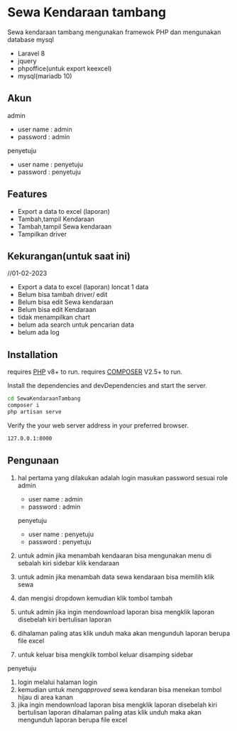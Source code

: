 # Sewa Kendaraan tambang
Sewa kendaraan tambang mengunakan framewok PHP dan mengunakan database mysql
- Laravel 8
- jquery
- phpoffice(untuk export keexcel)
- mysql(mariadb 10)

## Akun
admin
- user name : admin
- password : admin

penyetuju
- user name : penyetuju
- password : penyetuju

## Features

- Export a data to excel (laporan)
- Tambah,tampil Kendaraan
- Tambah,tampil Sewa kendaraan
- Tampilkan driver 

## Kekurangan(untuk saat ini)
//01-02-2023

- Export a data to excel (laporan) loncat 1 data
- Belum bisa tambah driver/ edit
- Belum bisa edit Sewa kendaraan
- Belum bisa edit Kendaraan
- tidak menampilkan chart
- belum ada search untuk pencarian data
- belum ada log

## Installation

 requires [PHP](https://www.php.net/) v8+ to run.
 requires [COMPOSER](https://getcomposer.org/) V2.5+ to run.
 

Install the dependencies and devDependencies and start the server.

```sh
cd SewaKendaraanTambang
composer i
php artisan serve
```

Verify the  your web server address in
your preferred browser.

```sh
127.0.0.1:8000
```

## Pengunaan

1. hal pertama yang dilakukan adalah login masukan password sesuai role
    admin
    - user name : admin
    - password : admin
    
    penyetuju
    - user name : penyetuju
    - password : penyetuju

2. untuk admin jika menambah kendaaran bisa mengunakan menu di sebalah kiri sidebar klik kendaraan 

3. untuk admin jika menambah data sewa kendaraan bisa memilih klik sewa
4. dan mengisi dropdown kemudian klik tombol tambah
5. untuk admin jika ingin mendownload laporan bisa mengklik laporan disebelah kiri bertulisan laporan
6. dihalaman paling atas klik unduh maka akan mengunduh laporan berupa file excel
7. untuk keluar bisa mengkilk tombol keluar disamping sidebar


penyetuju
 1. login melalui halaman login 
 2. kemudian untuk _mengapproved_ sewa kendaran bisa menekan tombol hijau di area kanan
 3. jika ingin mendownload laporan bisa mengklik laporan disebelah kiri bertulisan laporan
dihalaman paling atas klik unduh maka akan mengunduh laporan berupa file excel
